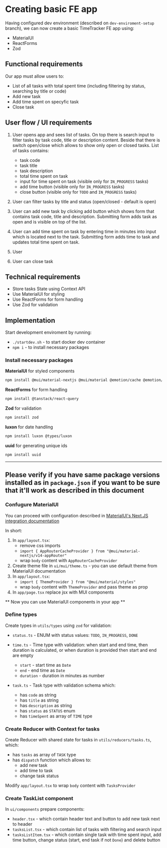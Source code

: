 # Creating basic FE app

Having configured dev environment (described on `dev-enviroment-setup` branch), we can now create a basic TimeTracker FE app using:
- MaterialUI
- ReactForms
- Zod

## Functional requirements

Our app must allow users to:
- List of all tasks with total spent time (including filtering by status, searching by title or code)
- Add new task
- Add time spent on specyfic task
- Close task

## User flow / UI requirements

1. User opens app and sees list of tasks.
  On top there is search input to filter tasks by task code, title or description content.
  Beside that there is switch open/close which allows to show only open or closed tasks.
  List of tasks contains:
    - task code
    - task title 
    - task description
    - total time spent on task
    - input for time spent on task (visible only for `IN_PROGRESS` tasks)
    - add time button (visible only for `IN_PROGRESS` tasks)
    - close button (visible only for `TODO` and `IN_PROGRESS` tasks)

2. User can filter tasks by title and status (open/closed - default is open)
3. User can add new task by clicking add button which shows form that contains task code, title and description. Submitting form adds task as open and is visible on top of the list. 
4. User can add time spent on task by entering time in minutes into input which is located next to the task. Submitting form adds time to task and updates total time spent on task.
5. User 
6. User can close task

## Technical requirements

- Store tasks State using Context API
- Use MaterialUI for styling
- Use ReactForms for form handling
- Use Zod for validation

## Implementation

Start development enviroment by running:
- `./startdev.sh` - to start docker dev container
- `npm i` - to install necessary packages

### Install necessary packages

**MaterialUI** for styled components
```bash
npm install @mui/material-nextjs @mui/material @emotion/cache @emotion/react @emotion/styled @mui/icons-material
```

**ReactForms** for form handling
```bash
npm install @tanstack/react-query
```

**Zod** for validation
```bash
npm install zod
```

**luxon** for date handling
```bash
npm install luxon @types/luxon
```

**uuid** for generating unique ids
```bash
npm install uuid
```


---
**Please verify if you have same package versions installed as in `package.json` if you want to be sure that it'll work as described in this document**
---

### Confugure MaterialUI

You can proceed with configuration described in [MaterialUI's Next.JS integration documentation](https://mui.com/material-ui/integrations/nextjs/)

In short:
1. In `app/layout.tsx`:
    - remove css imports
    - `import { AppRouterCacheProvider } from "@mui/material-nextjs/v14-appRouter"` 
    - wrap `body` content with `AppRouterCacheProvider`
2. Create theme file in `ui/mui/theme.ts` - you can use default theme from MaterialUI documentation
3. In `app/layout.tsx`:
    - `import { ThemeProvider } from "@mui/material/styles"`
    - wrap `body` content with `ThemeProvider` and pass theme as prop
4. In `app/page.tsx` replace jsx with MUI components

** Now you can use MaterialUI components in your app **

### Define types

Create types in `utils/types` using `zod` for validation:
- `status.ts` - ENUM with status values: `TODO`, `IN_PROGRESS`, `DONE`

- `time.ts` - Time type with validation: when start and end time, then duration is calculated, or when duration is provided then start and end are empty
  - `start` - start time as `Date`
  - `end` - end time as `Date`
  - `duration` - duration in minutes as number

- `task.ts` - Task type with validation schema which:
  - has `code` as string
  - has `title` as string
  - has `description` as string
  - has `status` as `STATUS` enum
  - has `timeSpent` as array of `TIME` type



### Create Reducer with Context for tasks

Create Reducer with shared state for tasks in `utils/reducers/tasks.ts`, which:
- has `tasks` as array of `TASK` type
- has `dispatch` function which allows to:
  - add new task
  - add time to task
  - change task status

Modify `app/layout.tsx` to wrap `body` content with `TasksProvider`

### Create TaskList component

In `ui/components` prepare components:
- `header.tsx` - which contain header text and button to add new task next to header
- `tasksList.tsx` - which contain list of tasks with filtering and search input
- `tasksListItem.tsx` - which contain single task with time spent input, add time button, change status (start, end task if not `Done`) and delete button



  
